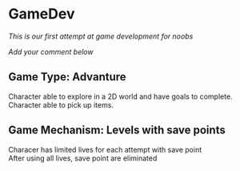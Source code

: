 # GameDev

*This is our first attempt at game development for noobs*

*Add your comment below*

## Game Type: Advanture

Character able to explore in a 2D world and have goals to complete.
<br>
Character able to pick up items.

## Game Mechanism: Levels with save points

Characer has limited lives for each attempt with save point
<br>
After using all lives, save point are eliminated

